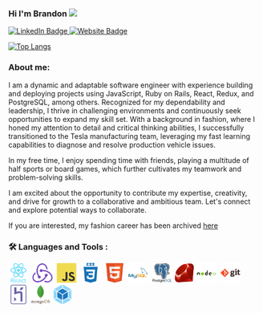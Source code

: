 ### Hi I'm Brandon <img src="https://media.giphy.com/media/hvRJCLFzcasrR4ia7z/giphy.gif" width="30px"/>

<div id="badges">
  <a href="https://www.linkedin.com/in/brandon-l/">
    <img src="https://img.shields.io/badge/LinkedIn-blue?style=for-the-badge&logo=linkedin&logoColor=white" alt="LinkedIn Badge"/>
  </a>
  <a href="https://bdongo.github.io/portfolio/">
    <img src="https://img.shields.io/badge/Portfolio-red?style=for-the-badge&logoColor=white" alt="Website Badge"/>
  </a>
</div>




[![Top Langs](https://github-readme-stats.vercel.app/api/top-langs/?username=bdongo)](https://github.com/anuraghazra/github-readme-stats)

### About me:
I am a dynamic and adaptable software engineer with experience building and deploying projects using JavaScript, Ruby on Rails, React, Redux, and PostgreSQL, among others. Recognized for my dependability and leadership, I thrive in challenging environments and continuously seek opportunities to expand my skill set. With a background in fashion, where I honed my attention to detail and critical thinking abilities, I successfully transitioned to the Tesla manufacturing team, leveraging my fast learning capabilities to diagnose and resolve production vehicle issues.

In my free time, I enjoy spending time with friends, playing a multitude of half sports or board games, which further cultivates my teamwork and problem-solving skills.

I am excited about the opportunity to contribute my expertise, creativity, and drive for growth to a collaborative and ambitious team. Let's connect and explore potential ways to collaborate.

If you are interested, my fashion career has been archived [here](https://cargocollective.com/brandonleung) 


### :hammer_and_wrench: Languages and Tools :
 
<div>
  <img src="https://github.com/devicons/devicon/blob/master/icons/react/react-original-wordmark.svg" title="React" alt="React" width="40" height="40"/>&nbsp;
  <img src="https://github.com/devicons/devicon/blob/master/icons/redux/redux-original.svg" title="Redux" alt="Redux " width="40" height="40"/>&nbsp;
  <img src="https://github.com/devicons/devicon/blob/master/icons/javascript/javascript-original.svg" title="JavaScript" alt="JavaScript" width="40" height="40"/>&nbsp;
  <img src="https://github.com/devicons/devicon/blob/master/icons/css3/css3-plain-wordmark.svg"  title="CSS3" alt="CSS" width="40" height="40"/>&nbsp;
  <img src="https://github.com/devicons/devicon/blob/master/icons/html5/html5-original.svg" title="HTML5" alt="HTML" width="40" height="40"/>&nbsp;
  <img src="https://github.com/devicons/devicon/blob/master/icons/mysql/mysql-original-wordmark.svg" title="MySQL"  alt="MySQL" width="40" height="40"/>&nbsp;
  <img src='https://github.com/devicons/devicon/blob/master/icons/postgresql/postgresql-original-wordmark.svg' title='PostgreSQL' width='40' height='40'/>
  <img src='https://github.com/devicons/devicon/blob/master/icons/ruby/ruby-original.svg' title='Ruby' width='40' height='40'/>
  <img src="https://github.com/devicons/devicon/blob/master/icons/nodejs/nodejs-original-wordmark.svg" title="NodeJS" width="40"height="40"/>&nbsp;
  <img src="https://github.com/devicons/devicon/blob/master/icons/git/git-original-wordmark.svg" title="Git" **alt="Git" width="40" height="40"/>
  <img src='https://github.com/devicons/devicon/blob/master/icons/heroku/heroku-original.svg' title='Heroku' width='40' height='40'/>
  <img src='https://github.com/devicons/devicon/blob/master/icons/mongodb/mongodb-original-wordmark.svg' title='MongoDB' width='40' height='40'/>
  <img src='https://github.com/devicons/devicon/blob/master/icons/webpack/webpack-original.svg' title='Webpack' width='40' height='40'/>
</div>

<div>
  <img src="https://komarev.com/ghpvc/?username=bdongo&style=flat-square&color=blue" alt=""/>
</div>




